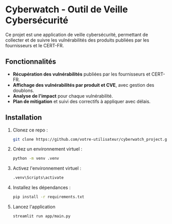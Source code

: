# Cyberwatch - Outil de Veille Cybersécurité

Ce projet est une application de veille cybersécurité, permettant de collecter et de suivre les vulnérabilités des produits publiées par les fournisseurs et le CERT-FR.

## Fonctionnalités

- **Récupération des vulnérabilités** publiées par les fournisseurs et CERT-FR.
- **Affichage des vulnérabilités par produit et CVE**, avec gestion des doublons.
- **Analyse de l'impact** pour chaque vulnérabilité.
- **Plan de mitigation** et suivi des correctifs à appliquer avec délais.

## Installation

1. Clonez ce repo : 
   ```bash
   git clone https://github.com/votre-utilisateur/cyberwatch_project.git
   
2. Créez un environnement virtuel :
     ```bash
     python -m venv .venv
     
3. Activez l'environnement virtuel :
      ```bash
      .venv\Scripts\activate
      
4. Installez les dépendances :
      ```bash
      pip install -r requirements.txt
      
5. Lancez l'application
      ```bash
      streamlit run app/main.py
